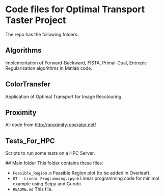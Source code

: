 # Code files for Optimal Transport Taster Project

The repo has the following folders:
## Algorithms
Implementation of Forward-Backward, FISTA, Primal-Dual, Entropic Regularisation algorithms in Matlab code.

## ColorTransfer
Application of Optimal Transport for Image Recolouring.

## Proximity
All code from http://proximity-operator.net/

## Tests_For_HPC
Scripts to run some tests on a HPC Server.

## Main folder
This folder contains these files:

* ```Feasible_Region.m``` Feasible Region plot (to be added in Overleaf).
* ```OT - Linear Programming.ipynb``` Linear programming code for minimal example using Scipy and Gurobi.
* ```README.md``` This file.
